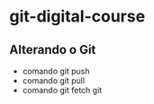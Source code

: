 # git-digital-course

## Alterando o Git

* comando git push
* comando git pull
* comando git fetch
git 